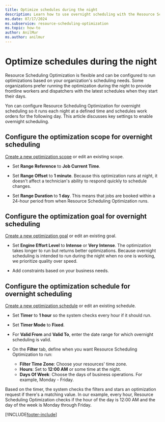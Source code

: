 ```yaml
---
title: Optimize schedules during the night
description: Learn how to use overnight scheduling with the Resource Scheduling Optimization Add-in for Dynamics 365 Field Service.
ms.date: 07/17/2024
ms.subservice: resource-scheduling-optimization
ms.topic: how-to
author: AnilMur
ms.author: anilmur
---
```


# Optimize schedules during the night

Resource Scheduling Optimization is flexible and can be configured to run optimizations based on your organization's scheduling needs. Some organizations prefer running the optimization during the night to provide frontline workers and dispatchers with the latest schedules when they start their days.

Yon can configure Resource Scheduling Optimization for overnight scheduling so it runs each night at a defined time and schedules work orders for the following day. This article discusses key settings to enable overnight scheduling.

## Configure the optimization scope for overnight scheduling

[Create a new optimization scope](rso-optimization-scope.md) or edit an existing scope.

- Set **Range Reference** to **Job Current Time**.

- Set **Range Offset** to **1 minute**. Because this optimization runs at night, it doesn't affect a technician's ability to respond quickly to schedule changes.

- Set **Range Duration** to **1 day**. This means that jobs are booked within a 24-hour period from when Resource Scheduling Optimization runs.

## Configure the optimization goal for overnight scheduling

[Create a new optimization goal](rso-optimization-goal.md) or edit an existing goal.

- Set **Engine Effort Level** to **Intense** or **Very Intense**. The optimization takes longer to run but returns better optimizations. Because overnight scheduling is intended to run during the night when no one is working, we prioritize quality over speed.

- Add constraints based on your business needs.

## Configure the optimization schedule for overnight scheduling

[Create a new optimization schedule](rso-optimization-schedule.md) or edit an existing schedule.

- Set **Timer** to **1 hour** so the system checks every hour if it should run.

- Set **Timer Mode** to **Fixed**.

- For **Valid From** and **Valid To**, enter the date range for which overnight scheduling is valid.

- On the **Filter** tab, define when you want Resource Scheduling Optimization to run:

  - **Filter Time Zone**: Choose your resources' time zone.
  - **Hours**: Set to **12:00 AM** or some time at the night.
  - **Days Of Week**: Choose the days of business operations. For example, Monday - Friday.

Based on the timer, the system checks the filters and stars an optimization request if there's a matching value. In our example, every hour, Resource Scheduling Optimization checks if the hour of the day is 12:00 AM and the day of the week is Monday through Friday.

[!INCLUDE[footer-include](../includes/footer-banner.md)]
